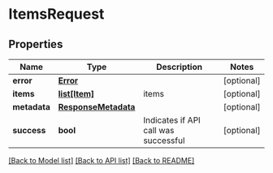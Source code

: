 # ItemsRequest

## Properties
Name | Type | Description | Notes
------------ | ------------- | ------------- | -------------
**error** | [**Error**](Error.md) |  | [optional] 
**items** | [**list[Item]**](Item.md) | items | [optional] 
**metadata** | [**ResponseMetadata**](ResponseMetadata.md) |  | [optional] 
**success** | **bool** | Indicates if API call was successful | [optional] 

[[Back to Model list]](../README.md#documentation-for-models) [[Back to API list]](../README.md#documentation-for-api-endpoints) [[Back to README]](../README.md)


